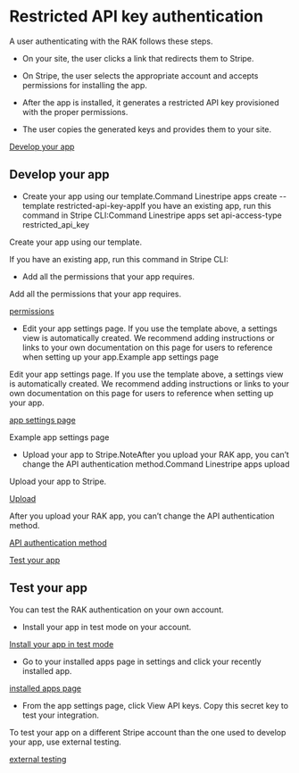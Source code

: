 # Restricted API key authentication

A user authenticating with the RAK follows these steps.

- On your site, the user clicks a link that redirects them to Stripe.

- On Stripe, the user selects the appropriate account and accepts permissions for installing the app.

- After the app is installed, it generates a restricted API key provisioned with the proper permissions.

- The user copies the generated keys and provides them to your site.

[Develop your app](#develop-app)

## Develop your app

- Create your app using our template.Command Linestripe apps create <app-name> --template restricted-api-key-appIf you have an existing app, run this command in Stripe CLI:Command Linestripe apps set api-access-type restricted_api_key

Create your app using our template.

If you have an existing app, run this command in Stripe CLI:

- Add all the permissions that your app requires.

Add all the permissions that your app requires.

[permissions](/stripe-apps/reference/permissions)

- Edit your app settings page. If you use the template above, a settings view is automatically created. We recommend adding instructions or links to your own documentation on this page for users to reference when setting up your app.Example app settings page

Edit your app settings page. If you use the template above, a settings view is automatically created. We recommend adding instructions or links to your own documentation on this page for users to reference when setting up your app.

[app settings page](/stripe-apps/app-settings)

Example app settings page

- Upload your app to Stripe.NoteAfter you upload your RAK app, you can’t change the API authentication method.Command Linestripe apps upload

Upload your app to Stripe.

[Upload](/stripe-apps/upload-install-app)

After you upload your RAK app, you can’t change the API authentication method.

[API authentication method](/stripe-apps/api-authentication)

[Test your app](#test-app)

## Test your app

You can test the RAK authentication on your own account.

- Install your app in test mode on your account.

[Install your app in test mode](/stripe-apps/versions-and-releases#changing-between-versions)

- Go to your installed apps page in settings and click your recently installed app.

[installed apps page](https://dashboard.stripe.com/settings/apps)

- From the app settings page, click View API keys. Copy this secret key to test your integration.

To test your app on a different Stripe account than the one used to develop your app, use external testing.

[external testing](/stripe-apps/test-app)
